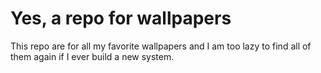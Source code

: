 <h1>Yes, a repo for wallpapers</h1>
This repo are for all my favorite wallpapers and I am too lazy to find all of them again if I ever build a new system.
